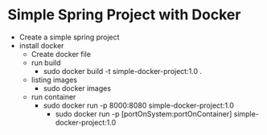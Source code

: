 # Simple Spring Project with Docker

- Create a simple spring project
- install docker
  - Create docker file
  - run build
    - sudo docker build -t simple-docker-project:1.0 .
  - listing images
    - sudo docker images  
  - run container
    - sudo docker run -p 8000:8080 simple-docker-project:1.0 
      - sudo docker run -p [portOnSystem:portOnContainer] simple-docker-project:1.0 